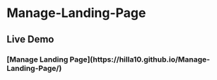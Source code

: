 # Manage-Landing-Page

<h2>Live Demo</h2>
<h3>[Manage Landing Page](https://hilla10.github.io/Manage-Landing-Page/)</h3>

